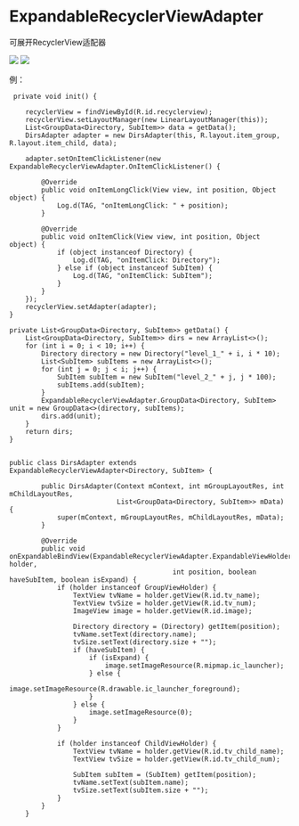 # ExpandableRecyclerViewAdapter
可展开RecyclerView适配器

[![](https://img.shields.io/github/v/release/askilledhand/ExpandableRecyclerViewAdapter.svg)]() [![](https://img.shields.io/github/v/tag/askilledhand/ExpandableRecyclerViewAdapter.svg)]()


例：

     private void init() {

        recyclerView = findViewById(R.id.recyclerview);
        recyclerView.setLayoutManager(new LinearLayoutManager(this));
        List<GroupData<Directory, SubItem>> data = getData();
        DirsAdapter adapter = new DirsAdapter(this, R.layout.item_group, R.layout.item_child, data);

        adapter.setOnItemClickListener(new ExpandableRecyclerViewAdapter.OnItemClickListener() {

            @Override
            public void onItemLongClick(View view, int position, Object object) {
                Log.d(TAG, "onItemLongClick: " + position);
            }

            @Override
            public void onItemClick(View view, int position, Object object) {
                if (object instanceof Directory) {
                    Log.d(TAG, "onItemClick: Directory");
                } else if (object instanceof SubItem) {
                    Log.d(TAG, "onItemClick: SubItem");
                }
            }
        });
        recyclerView.setAdapter(adapter);
    }

    private List<GroupData<Directory, SubItem>> getData() {
        List<GroupData<Directory, SubItem>> dirs = new ArrayList<>();
        for (int i = 0; i < 10; i++) {
            Directory directory = new Directory("level_1_" + i, i * 10);
            List<SubItem> subItems = new ArrayList<>();
            for (int j = 0; j < i; j++) {
                SubItem subItem = new SubItem("level_2_" + j, j * 100);
                subItems.add(subItem);
            }
            ExpandableRecyclerViewAdapter.GroupData<Directory, SubItem> unit = new GroupData<>(directory, subItems);
            dirs.add(unit);
        }
        return dirs;
    }
    
    
    public class DirsAdapter extends ExpandableRecyclerViewAdapter<Directory, SubItem> {

            public DirsAdapter(Context mContext, int mGroupLayoutRes, int mChildLayoutRes,
                               List<GroupData<Directory, SubItem>> mData) {
                super(mContext, mGroupLayoutRes, mChildLayoutRes, mData);
            }

            @Override
            public void onExpandableBindView(ExpandableRecyclerViewAdapter.ExpandableViewHolder holder,
                                             int position, boolean haveSubItem, boolean isExpand) {
                if (holder instanceof GroupViewHolder) {
                    TextView tvName = holder.getView(R.id.tv_name);
                    TextView tvSize = holder.getView(R.id.tv_num);
                    ImageView image = holder.getView(R.id.image);

                    Directory directory = (Directory) getItem(position);
                    tvName.setText(directory.name);
                    tvSize.setText(directory.size + "");
                    if (haveSubItem) {
                        if (isExpand) {
                            image.setImageResource(R.mipmap.ic_launcher);
                        } else {
                            image.setImageResource(R.drawable.ic_launcher_foreground);
                        }
                    } else {
                        image.setImageResource(0);
                    }
                }

                if (holder instanceof ChildViewHolder) {
                    TextView tvName = holder.getView(R.id.tv_child_name);
                    TextView tvSize = holder.getView(R.id.tv_child_num);

                    SubItem subItem = (SubItem) getItem(position);
                    tvName.setText(subItem.name);
                    tvSize.setText(subItem.size + "");
                }
            }
        }
